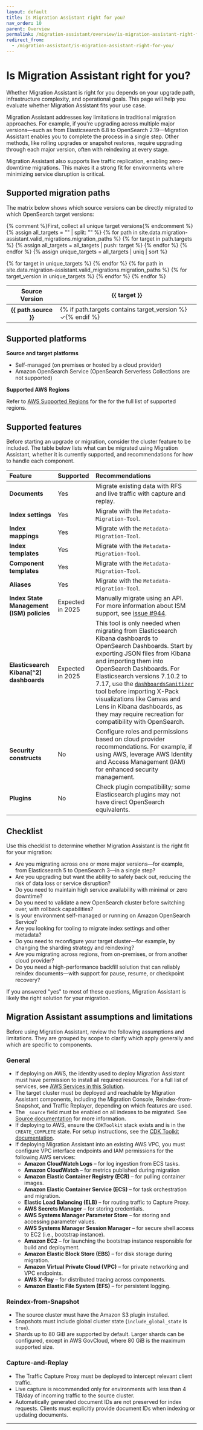 ```yaml
---
layout: default
title: Is Migration Assistant right for you?
nav_order: 10
parent: Overview
permalink: /migration-assistant/overview/is-migration-assistant-right-for-you/
redirect_from:
  - /migration-assistant/is-migration-assistant-right-for-you/
---
```


# Is Migration Assistant right for you?

Whether Migration Assistant is right for you depends on your upgrade path, infrastructure complexity, and operational goals. This page will help you evaluate whether Migration Assistant fits your use case.

Migration Assistant addresses key limitations in traditional migration approaches. For example, if you're upgrading across multiple major versions—such as from Elasticsearch 6.8 to OpenSearch 2.19—Migration Assistant enables you to complete the process in a single step. Other methods, like rolling upgrades or snapshot restores, require upgrading through each major version, often with reindexing at every stage.

Migration Assistant also supports live traffic replication, enabling zero-downtime migrations. This makes it a strong fit for environments where minimizing service disruption is critical.


## Supported migration paths

The matrix below shows which source versions can be directly migrated to which OpenSearch target versions:


<!-- Migration matrix rendering logic retained -->
{% comment %}First, collect all unique target versions{% endcomment %}
{% assign all_targets = "" | split: "" %}
{% for path in site.data.migration-assistant.valid_migrations.migration_paths %}
  {% for target in path.targets %}
    {% assign all_targets = all_targets | push: target %}
  {% endfor %}
{% endfor %}
{% assign unique_targets = all_targets | uniq | sort %}

<table class="migration-matrix">
  <thead>
    <tr>
      <th>Source Version</th>
      {% for target in unique_targets %}
        <th>{{ target }}</th>
      {% endfor %}
    </tr>
  </thead>
  <tbody>
    {% for path in site.data.migration-assistant.valid_migrations.migration_paths %}
      <tr>
        <th>{{ path.source }}</th>
        {% for target_version in unique_targets %}
          <td>
            {% if path.targets contains target_version %}✓{% endif %}
          </td>
        {% endfor %}
      </tr>
    {% endfor %}
  </tbody>
</table>

## Supported platforms

**Source and target platforms**

- Self-managed (on premises or hosted by a cloud provider)
- Amazon OpenSearch Service (OpenSearch Serverless Collections are not supported)

**Supported AWS Regions**

Refer to [AWS Supported Regions](https://docs.aws.amazon.com/solutions/latest/migration-assistant-for-amazon-opensearch-service/plan-your-deployment.html#supported-aws-regions) for the for the full list of supported regions.

## Supported features

Before starting an upgrade or migration, consider the cluster feature to be included. The table below lists what can be migrated using Migration Assistant, whether it is currently supported, and recommendations for how to handle each component.

| Feature | Supported | Recommendations   |
| :--- |:--- | :--- |
| **Documents**  | Yes  | Migrate existing data with RFS and live traffic with capture and replay. |
| **Index settings**  | Yes   | Migrate with the `Metadata-Migration-Tool`. |
| **Index mappings**  | Yes   | Migrate with the `Metadata-Migration-Tool`.  |
| **Index templates**   | Yes   | Migrate with the `Metadata-Migration-Tool`. |
| **Component templates**  | Yes   | Migrate with the `Metadata-Migration-Tool`.  |
| **Aliases**   | Yes   | Migrate with the `Metadata-Migration-Tool`.  |
| **Index State Management (ISM) policies**  | Expected in 2025    | Manually migrate using an API. For more information about ISM support, see [issue #944](https://github.com/opensearch-project/opensearch-migrations/issues/944). |
| **Elasticsearch Kibana[^2] dashboards** | Expected in 2025 | This tool is only needed when migrating from Elasticsearch Kibana dashboards to OpenSearch Dashboards. Start by exporting JSON files from Kibana and importing them into OpenSearch Dashboards. For Elasticsearch versions 7.10.2 to 7.17, use the [`dashboardsSanitizer`](https://github.com/opensearch-project/opensearch-migrations/tree/main/dashboardsSanitizer) tool before importing X-Pack visualizations like Canvas and Lens in Kibana dashboards, as they may require recreation for compatibility with OpenSearch.|
| **Security constructs**   | No   | Configure roles and permissions based on cloud provider recommendations. For example, if using AWS, leverage AWS Identity and Access Management (IAM) for enhanced security management. |
| **Plugins**  | No  | Check plugin compatibility; some Elasticsearch plugins may not have direct OpenSearch equivalents. |

## Checklist

Use this checklist to determine whether Migration Assistant is the right fit for your migration:

- Are you migrating across one or more major versions—for example, from Elasticsearch 5 to OpenSearch 3—in a single step?
- Are you upgrading but want the ability to safely back out, reducing the risk of data loss or service disruption?
- Do you need to maintain high service availability with minimal or zero downtime?
- Do you need to validate a new OpenSearch cluster before switching over, with rollback capabilities?
- Is your environment self-managed or running on Amazon OpenSearch Service?
- Are you looking for tooling to migrate index settings and other metadata?
- Do you need to reconfigure your target cluster—for example, by changing the sharding strategy and reindexing?
- Are you migrating across regions, from on-premises, or from another cloud provider?
- Do you need a high-performance backfill solution that can reliably reindex documents—with support for pause, resume, or checkpoint recovery?

If you answered "yes" to most of these questions, Migration Assistant is likely the right solution for your migration.

## Migration Assistant assumptions and limitations

Before using Migration Assistant, review the following assumptions and limitations. They are grouped by scope to clarify which apply generally and which are specific to components.

### General


- If deploying on AWS, the identity used to deploy Migration Assistant must have permission to install all required resources. For a full list of services, see [AWS Services in this Solution](https://docs.aws.amazon.com/solutions/latest/migration-assistant-for-amazon-opensearch-service/architecture-details.html#aws-services-in-this-solution).
- The target cluster must be deployed and reachable by Migration Assistant components, including the Migration Console, Reindex-from-Snapshot, and Traffic Replayer, depending on which features are used.
- The `_source` field must be enabled on all indexes to be migrated. See [Source documentation]({{site.url}}{{site.baseurl}}/field-types/metadata-fields/source/) for more information.
- If deploying to AWS, ensure the `CDKToolkit` stack exists and is in the `CREATE_COMPLETE` state. For setup instructions, see the [CDK Toolkit documentation](https://docs.aws.amazon.com/cdk/v2/guide/getting_started.html).
- If deploying Migration Assistant into an existing AWS VPC, you must configure VPC interface endpoints and IAM permissions for the following AWS services:
  - **Amazon CloudWatch Logs** – for log ingestion from ECS tasks.
  - **Amazon CloudWatch** – for metrics published during migration
  - **Amazon Elastic Container Registry (ECR)** – for pulling container images.
  - **Amazon Elastic Container Service (ECS)** – for task orchestration and migration.
  - **Elastic Load Balancing (ELB)** – for routing traffic to Capture Proxy.
  - **AWS Secrets Manager** – for storing credentials.
  - **AWS Systems Manager Parameter Store** – for storing and accessing parameter values.
  - **AWS Systems Manager Session Manager** – for secure shell access to EC2 (i.e., bootstrap instance).
  - **Amazon EC2** – for launching the bootstrap instance responsible for build and deployment.
  - **Amazon Elastic Block Store (EBS)** – for disk storage during migration.
  - **Amazon Virtual Private Cloud (VPC)** – for private networking and VPC endpoints.
  - **AWS X-Ray** – for distributed tracing across components.
  - **Amazon Elastic File System (EFS)** – for persistent logging. 

### Reindex-from-Snapshot

- The source cluster must have the Amazon S3 plugin installed.
- Snapshots must include global cluster state (`include_global_state` is `true`).
- Shards up to 80 GiB are supported by default. Larger shards can be configured, except in AWS GovCloud, where 80 GiB is the maximum supported size.

### Capture-and-Replay

- The Traffic Capture Proxy must be deployed to intercept relevant client traffic.
- Live capture is recommended only for environments with less than 4 TB/day of incoming traffic to the source cluster.
- Automatically generated document IDs are not preserved for index requests. Clients must explicitly provide document IDs when indexing or updating documents.

---